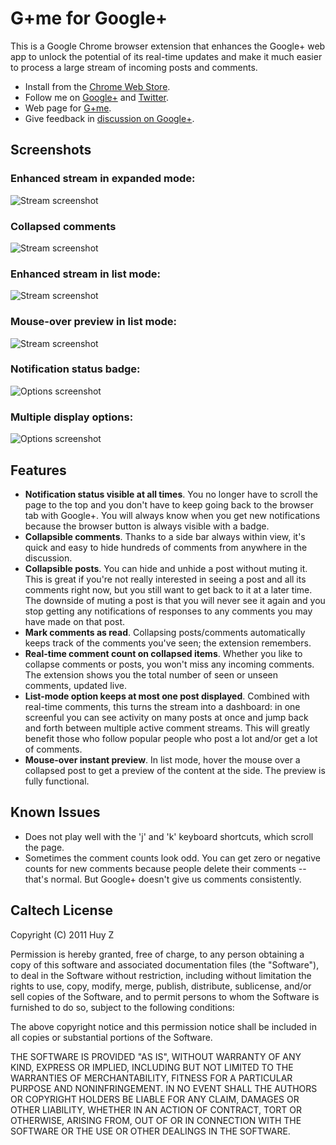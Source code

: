 G+me for Google+
================

This is a Google Chrome browser extension that enhances the Google+ web app
to unlock the potential of its real-time updates and make it much easier to
process a large stream of incoming posts and comments.

- Install from the [Chrome Web Store](http://goo.gl/jlY8E).
- Follow me on [Google+](http://goo.gl/UmSoR) and [Twitter](http://twitter.com/huyplus).
- Web page for [G+me](http://huyz.us/google-plus-me/).
- Give feedback in [discussion on Google+](http://huyz.us/gpme-release/).


Screenshots
-----------

### Enhanced stream in expanded mode: ###

![Stream
screenshot](google-plus-me/raw/master/screenshots/screenshot-gpme-expanded-fullsize.png)

### Collapsed comments ###

![Stream
screenshot](google-plus-me/raw/master/screenshots/screenshot-gpme-collapsed-comments-fullsize.png)

### Enhanced stream in list mode: ###

![Stream
screenshot](google-plus-me/raw/master/screenshots/screenshot-gpme-stream-fullsize.png)

### Mouse-over preview in list mode: ###

![Stream
screenshot](google-plus-me/raw/master/screenshots/screenshot-gpme-preview.png)

### Notification status badge: ###

![Options
screenshot](google-plus-me/raw/master/screenshots/screenshot-gpme-browser-icon-cropped.png)

### Multiple display options: ###

![Options
screenshot](google-plus-me/raw/master/screenshots/screenshot-gpme-options.png)

Features
--------
 *  **Notification status visible at all times**.  You no longer have to scroll
    the page to the top and you don't have to keep going back to the browser
    tab with Google+.  You will always know when you get new notifications
    because the browser button is always visible with a badge.
 *  **Collapsible comments**. Thanks to a side bar always within view, it's quick
    and easy to hide hundreds of comments from anywhere in the discussion.
 *  **Collapsible posts**.  You can hide and unhide a post without muting it.
    This is great if you're not really interested in seeing a post and all its
    comments right now, but you still want to get back to it at a later time.
    The downside of muting a post is that you will never see it again and
    you stop getting any notifications of responses to any comments you may
    have made on that post.
 *  **Mark comments as read**. Collapsing posts/comments automatically
    keeps track of the comments you've seen; the extension remembers.
 *  **Real-time comment count on collapsed items**.  Whether you like to collapse
    comments or posts, you won't miss any incoming comments.  The extension shows you
    the total number of seen or unseen comments, updated live.
 *  **List-mode option keeps at most one post displayed**.  Combined with
    real-time comments, this turns the stream into a dashboard: in one
    screenful you can see activity on many posts at once and jump back and
    forth between multiple active comment streams. This will greatly benefit
    those who follow popular people who post a lot and/or get a lot of comments.
 *  **Mouse-over instant preview**.  In list mode, hover the mouse over a
    collapsed post to get a preview of the content at the side.  The preview is fully
    functional.

Known Issues
------------
 *  Does not play well with the 'j' and 'k' keyboard shortcuts, which scroll
    the page.
 *  Sometimes the comment counts look odd. You can get zero or negative counts
    for new comments because people delete their comments -- that's normal. But
    Google+ doesn't give us comments consistently.


Caltech License
---------------

Copyright (C) 2011 Huy Z

Permission is hereby granted, free of charge, to any person obtaining
a copy of this software and associated documentation files (the
"Software"), to deal in the Software without restriction, including
without limitation the rights to use, copy, modify, merge, publish,
distribute, sublicense, and/or sell copies of the Software, and to
permit persons to whom the Software is furnished to do so, subject to
the following conditions:

The above copyright notice and this permission notice shall be
included in all copies or substantial portions of the Software.

THE SOFTWARE IS PROVIDED "AS IS", WITHOUT WARRANTY OF ANY KIND,
EXPRESS OR IMPLIED, INCLUDING BUT NOT LIMITED TO THE WARRANTIES OF
MERCHANTABILITY, FITNESS FOR A PARTICULAR PURPOSE AND
NONINFRINGEMENT. IN NO EVENT SHALL THE AUTHORS OR COPYRIGHT HOLDERS BE
LIABLE FOR ANY CLAIM, DAMAGES OR OTHER LIABILITY, WHETHER IN AN ACTION
OF CONTRACT, TORT OR OTHERWISE, ARISING FROM, OUT OF OR IN CONNECTION
WITH THE SOFTWARE OR THE USE OR OTHER DEALINGS IN THE SOFTWARE.
